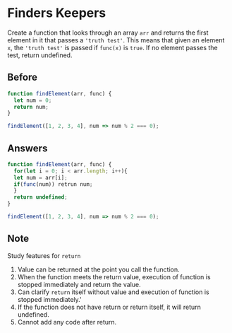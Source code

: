 # Finders Keepers
Create a function that looks through an array `arr` and returns the first element in it that passes a `'truth test'`. 
This means that given an element `x`, the `'truth test'` is passed if `func(x)` is `true`. If no element passes the test, return undefined.

## Before
```javascript
function findElement(arr, func) {
  let num = 0;
  return num;
}

findElement([1, 2, 3, 4], num => num % 2 === 0);
```
## Answers
```javascript
function findElement(arr, func) {
  for(let i = 0; i < arr.length; i++){
  let num = arr[i];
  if(func(num)) retrun num;
  }
  return undefined;
}

findElement([1, 2, 3, 4], num => num % 2 === 0);
```
## Note
Study features for `return`
1. Value can be returned at the point you call the function.
2. When the function meets the return value, execution of function is stopped immediately and return the value.
3. Can clarify `return` itself without value and execution of function is stopped immediately.'
4. If the function does not have return or return itself, it will return undefined.
5. Cannot add any code after return.
